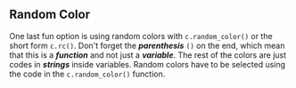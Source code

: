 ## Random Color

One last fun option is using random colors with `c.random_color()`
or the short form `c.rc()`. Don't forget the ***parenthesis*** `()`
on the end, which mean that this is a ***function*** and not just a
***variable***. The rest of the colors are just codes in ***strings***
inside variables. Random colors have to be selected using the code in the
`c.random_color()` function.
